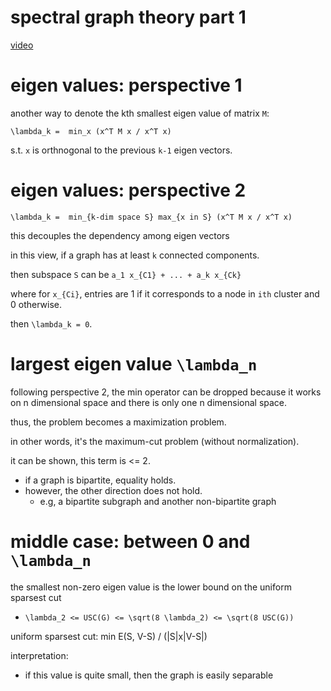 # spectral graph theory part 1

[video](https://www.youtube.com/watch?v=01AqmIU9Su4&t=3046s)

# eigen values: perspective 1

another way to denote the kth smallest eigen value of matrix `M`:

`\lambda_k =  min_x (x^T M x / x^T x)`

s.t. `x` is orthnogonal to the previous `k-1` eigen vectors. 

# eigen values: perspective 2

`\lambda_k =  min_{k-dim space S} max_{x in S} (x^T M x / x^T x)`

this decouples the dependency among eigen vectors

in this view, if a graph has at least `k` connected components.

then subspace `S` can be `a_1 x_{C1} + ... + a_k x_{Ck}`

where for `x_{Ci}`, entries are 1 if it corresponds to a node in `ith` cluster and 0 otherwise.

then `\lambda_k = 0`. 

# largest eigen value `\lambda_n`

following perspective 2, the  min operator can be dropped because it works on n dimensional space and there is only one n dimensional space.

thus, the problem becomes a maximization problem.

in other words, it's the maximum-cut problem (without normalization).

it can be shown, this term is <= 2.

- if a graph is bipartite, equality holds.
- however, the other direction does not hold.
  - e.g, a bipartite subgraph and another non-bipartite graph


# middle case: between 0 and `\lambda_n`

the smallest non-zero eigen value is the lower bound on the uniform sparsest cut
  - `\lambda_2 <= USC(G) <= \sqrt(8 \lambda_2) <= \sqrt(8 USC(G))`


uniform sparsest cut: min E(S, V-S) / (|S|x|V-S|)

interpretation:

- if this value is quite small, then the graph is easily separable



